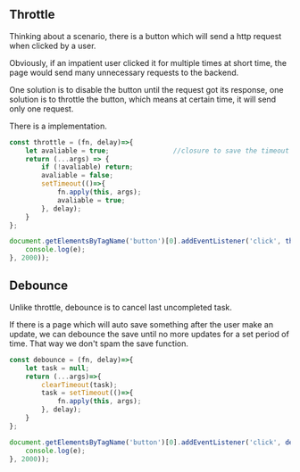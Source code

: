 ## Throttle

Thinking about a scenario, there is a button which will send a http request when clicked by a user.

Obviously, if an impatient user clicked it for multiple times at short time, the page would send many unnecessary
requests to the backend.

One solution is to disable the button until the request got its response, one solution is to throttle the button, which means at certain time, it will send only one request.

There is a implementation.

```JavaScript
const throttle = (fn, delay)=>{
    let avaliable = true;                //closure to save the timeout task handler
    return (...args) => {
        if (!avaliable) return;
        avaliable = false;
        setTimeout(()=>{
            fn.apply(this, args);
            avaliable = true;
        }, delay);
    }
};

document.getElementsByTagName('button')[0].addEventListener('click', throttle((e)=>{
    console.log(e);
}, 2000));
```

## Debounce

Unlike throttle, debounce is to cancel last uncompleted task.

If there is a page which will auto save something after the user make an update, we can debounce the save until
no more updates for a set period of time. That way we don't spam the save function.

```JavaScript
const debounce = (fn, delay)=>{
    let task = null;
    return (...args)=>{
        clearTimeout(task);
        task = setTimeout(()=>{
            fn.apply(this, args);
        }, delay);
    }
};

document.getElementsByTagName('button')[0].addEventListener('click', debounce((e)=>{
    console.log(e);
}, 2000));
```
